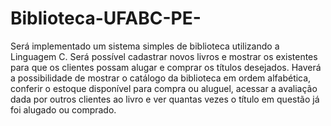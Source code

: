 # Biblioteca-UFABC-PE-
Será implementado um sistema simples de biblioteca utilizando a Linguagem C.
Será possível cadastrar novos livros e mostrar os existentes para que os clientes possam alugar e comprar os títulos desejados.
Haverá a possibilidade de mostrar o catálogo da biblioteca em ordem alfabética, conferir o estoque disponível para compra ou aluguel,
acessar a avaliação dada por outros clientes ao livro e ver quantas vezes o título em questão já foi alugado ou comprado.
